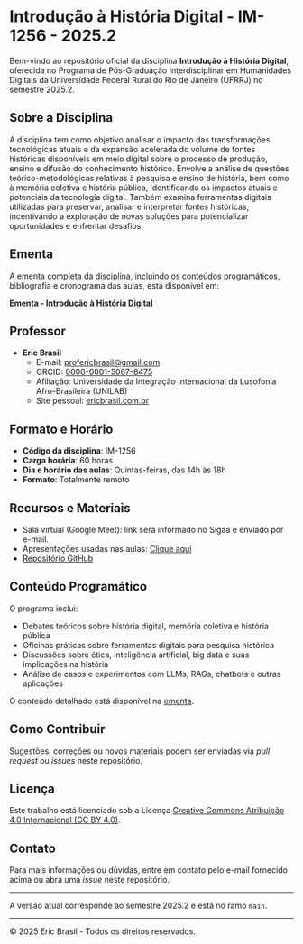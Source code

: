 # Introdução à História Digital - IM-1256 - 2025.2

Bem-vindo ao repositório oficial da disciplina **Introdução à História Digital**, oferecida no Programa de Pós-Graduação Interdisciplinar em Humanidades Digitais da Universidade Federal Rural do Rio de Janeiro (UFRRJ) no semestre 2025.2.

## Sobre a Disciplina

A disciplina tem como objetivo analisar o impacto das transformações tecnológicas atuais e da expansão acelerada do volume de fontes históricas disponíveis em meio digital sobre o processo de produção, ensino e difusão do conhecimento histórico. Envolve a análise de questões teórico-metodológicas relativas à pesquisa e ensino de história, bem como à memória coletiva e história pública, identificando os impactos atuais e potenciais da tecnologia digital. Também examina ferramentas digitais utilizadas para preservar, analisar e interpretar fontes históricas, incentivando a exploração de novas soluções para potencializar oportunidades e enfrentar desafios.

## Ementa

A ementa completa da disciplina, incluindo os conteúdos programáticos, bibliografia e cronograma das aulas, está disponível em:

[**Ementa - Introdução à História Digital**](https://ericbrasil.com.br/hd-ufrrj/ementa)

## Professor

- **Eric Brasil**
  - E-mail: [profericbrasil@gmail.com](mailto:profericbrasil@gmail.com)
  - ORCID: [0000-0001-5067-8475](https://orcid.org/0000-0001-5067-8475)
  - Afiliação: Universidade da Integração Internacional da Lusofonia Afro-Brasileira (UNILAB)
  - Site pessoal: [ericbrasil.com.br](https://ericbrasil.com.br)

## Formato e Horário

- **Código da disciplina**: IM-1256
- **Carga horária**: 60 horas
- **Dia e horário das aulas**: Quintas-feiras, das 14h às 18h
- **Formato**: Totalmente remoto

## Recursos e Materiais

- Sala virtual (Google Meet): link será informado no Sigaa e enviado por e-mail.
- Apresentações usadas nas aulas: [Clique aqui](https://ericbrasil.com.br/hd-ufrrj/aulas)
- [Repositório GitHub](https://github.com/ericbrasiln/hd-ufrrj)

## Conteúdo Programático

O programa inclui:

- Debates teóricos sobre história digital, memória coletiva e história pública
- Oficinas práticas sobre ferramentas digitais para pesquisa histórica
- Discussões sobre ética, inteligência artificial, big data e suas implicações na história
- Análise de casos e experimentos com LLMs, RAGs, chatbots e outras aplicações

O conteúdo detalhado está disponível na [ementa](https://ericbrasil.com.br/hd-ufrrj/ementa).

## Como Contribuir

Sugestões, correções ou novos materiais podem ser enviadas via *pull request* ou *issues* neste repositório.

## Licença

Este trabalho está licenciado sob a Licença [Creative Commons Atribuição 4.0 Internacional (CC BY 4.0)](https://creativecommons.org/licenses/by/4.0/).

## Contato

Para mais informações ou dúvidas, entre em contato pelo e-mail fornecido acima ou abra uma *issue* neste repositório.

---

A versão atual corresponde ao semestre 2025.2 e está no ramo `main`.

---

© 2025 Eric Brasil - Todos os direitos reservados.
